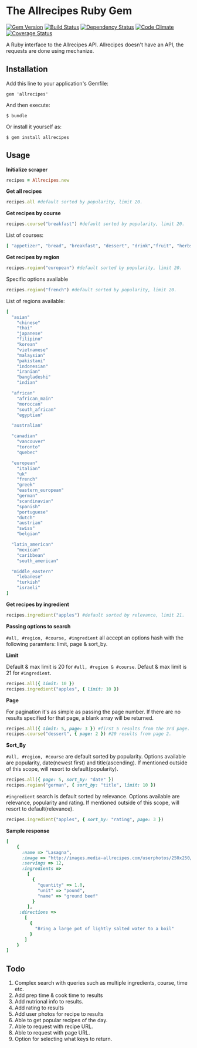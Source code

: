 # The Allrecipes Ruby Gem
[![Gem Version](https://badge.fury.io/rb/allrecipes.svg)](http://badge.fury.io/rb/allrecipes)
[![Build Status](https://travis-ci.org/shivamd/allrecipes.svg?branch=master)](https://travis-ci.org/shivamd/allrecipes)
[![Dependency Status](https://gemnasium.com/shivamd/allrecipes.svg)](https://gemnasium.com/shivamd/allrecipes)
[![Code Climate](https://codeclimate.com/github/shivamd/allrecipes.png)](https://codeclimate.com/github/shivamd/allrecipes)
[![Coverage Status](https://img.shields.io/coveralls/shivamd/allrecipes.svg)](https://coveralls.io/r/shivamd/allrecipes)


A Ruby interface to the Allrecipes API.
Allrecipes doesn't have an API, the requests are done using mechanize.

## Installation

Add this line to your application's Gemfile:

    gem 'allrecipes'

And then execute:

    $ bundle

Or install it yourself as:

    $ gem install allrecipes

## Usage

**Initialize scraper**
```ruby
recipes = Allrecipes.new
```

**Get all recipes**
```ruby
recipes.all #default sorted by popularity, limit 20.
```

**Get recipes by course**
```ruby
recipes.course("breakfast") #default sorted by popularity, limit 20.
```
List of courses: 
```ruby
[ "appetizer", "bread", "breakfast", "dessert", "drink","fruit", "herbs", "main", "salad", "soup", "meat", "pasta", "seafood", "wholegrains"]
```

**Get recipes by region**
```ruby
recipes.region("european") #default sorted by popularity, limit 20.
```

Specific options available
```ruby
recipes.region("french") #default sorted by popularity, limit 20.
```

List of regions available: 
```ruby
[
  "asian"
    "chinese" 
    "thai" 
    "japanese" 
    "filipino" 
    "korean" 
    "vietnamese" 
    "malaysian" 
    "pakistani" 
    "indonesian" 
    "iranian" 
    "bangladeshi" 
    "indian" 

  "african"
    "african_main"
    "moroccan"
    "south_african"
    "egyptian"

  "australian"

  "canadian"
    "vancouver" 
    "toronto" 
    "quebec" 

  "european"
    "italian"
    "uk"
    "french"
    "greek"
    "eastern_european"
    "german"
    "scandinavian"
    "spanish"
    "portuguese"
    "dutch"
    "austrian"
    "swiss"
    "belgian"

  "latin_american"
    "mexican" 
    "caribbean" 
    "south_american" 

  "middle_eastern"
    "lebanese" 
    "turkish" 
    "israeli" 
]
```

**Get recipes by ingredient**
```ruby
recipes.ingredient("apples") #default sorted by relevance, limit 21.
```

**Passing options to search** 

```#all, #region, #course, #ingredient``` all accept an options hash with the following paramters: limit, page & sort_by. 

**Limit**

Default & max limit is 20 for ```#all, #region & #course```. 
Defaut & max limit is 21 for ```#ingredient```.

```ruby
recipes.all({ limit: 10 })
recipes.ingredient("apples", { limit: 10 })
```
**Page**

For pagination it's as simple as passing the page number. 
If there are no results specified for that page, a blank array will be returned.
```ruby
recipes.all({ limit: 5, page: 3 }) #first 5 results from the 3rd page.
recipes.course("dessert", { page: 2 }) #20 results from page 2.
```

**Sort_By**

```#all, #region, #course``` are default sorted by popularity. Options available are popularity, date(newest first) and title(ascending).
If mentioned outside of this scope, will resort to default(popularity). 
```ruby
recipes.all({ page: 5, sort_by: "date" })
recipes.region("german", { sort_by: "title", limit: 10 })
```

```#ingredient``` search is default sorted by relevance. Options available are relevance, popularity and rating.
If mentioned outside of this scope, will resort to default(relevance). 
```ruby
recipes.ingredient("apples", { sort_by: "rating", page: 3 })
```


**Sample response**
```ruby
[
    {
      :name => "Lasagna",
      :image => "http://images.media-allrecipes.com/userphotos/250x250/00/03/24/32427.jpg",
      :servings => 12,
      :ingredients =>
        [
          {
            "quantity" => 1.0,
            "unit" => "pound", 
            "name" => "ground beef"
          }
        ],
     :directions => 
       [
         {
           "Bring a large pot of lightly salted water to a boil"
         }
       ]
    }
]
```

## Todo

1. Complex search with queries such as multiple ingredients, course, time etc.
2. Add prep time & cook time to results
3. Add nutrional info to results.
4. Add rating to results
5. Add user photos for recipe to results
6. Able to get popular recipes of the day.
7. Able to request with recipe URL. 
8. Able to request with page URL.
9. Option for selecting what keys to return.
